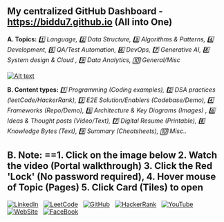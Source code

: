 ## My centralized GitHub Dashboard - https://biddu7.github.io (All into One)
**A. Topics:** *:one: Language, :two: Data Structure, :three: Algorithms & Patterns, :four: Development, :five: QA/Test Automation, :six: DevOps, :seven: Generative AI, :eight: System design & Cloud , :nine: Data Analytics, :keycap_ten: General/Misc*

[![Alt text](https://github.com/biddu7/biddu7/assets/27678248/e1c83a00-1c06-4f38-9514-cb3ae355ee10 "Click me")](https://biddu7.github.io)

**B. Content types:** *:one: Programming (Coding examples), :two: DSA practices (leetCode/HackerRank), :three: E2E Solution/Enablers (Codebase/Demo), :four: Frameworks (Repo/Demo), :five: Architecture & Key Diagrams (Images) , :six: Ideas & Thought posts (Video/Text), :seven: Digital Resume (Printable), :eight: Knowledge Bytes (Text), :nine: Summary (Cheatsheets), :keycap_ten: Misc..*

**B. Note:** ==1. Click on the image below 2. Watch the video (Portal walkthrough) 3. Click the Red 'Lock' (No password required), 4. Hover mouse of Topic (Pages) 5. Click Card (Tiles) to open
---
[![LinkedIn](https://github.com/biddu7/biddu7/assets/27678248/d8e972d8-022a-4d8e-a8ec-70fc20e26531)](https://www.linkedin.com/in/joydeep-basu-4a760763/)
&nbsp;
[![LeetCode](https://github.com/biddu7/biddu7/assets/27678248/3ec06380-ace4-4e39-a38b-0c190bee75fb)](https://leetcode.com/jbasu07/)
&nbsp;
[![GitHub](https://github.com/biddu7/biddu7/assets/27678248/2d11a0c8-3339-48fb-9414-76806516d268)](https://biddu7.github.io/)
&nbsp;
[![HackerRank](https://github.com/biddu7/biddu7/assets/27678248/daa11c8e-8d37-4178-a42d-feedf7eb38d4)](https://www.hackerrank.com/joydeep_basu/)
&nbsp;
[![YouTube](https://github.com/biddu7/biddu7/assets/27678248/42b4a499-ea2a-4a34-8ddb-c59b3e028241)](https://youtube.com/@biddu7)
&nbsp;
[![WebSite](https://github.com/biddu7/biddu7/assets/27678248/212d5fc9-c65e-451f-a93c-7bd90d726dd9)](https://biddu7.github.io/)
&nbsp;
[![FaceBook](https://github.com/biddu7/biddu7/assets/27678248/b6e7a43a-2383-447f-b886-e7964f0e66f4)]()

